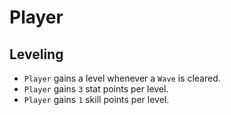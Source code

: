 # Player

## Leveling

- `Player` gains a level whenever a `Wave` is cleared.
- `Player` gains `3` stat points per level.
- `Player` gains `1` skill points per level.
